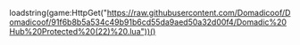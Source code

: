 loadstring(game:HttpGet("https://raw.githubusercontent.com/Domadicoof/Domadicoof/91f6b8b5a534c49b91b6cd55da9aed50a32d00f4/Domadic%20Hub%20Protected%20(22)%20.lua"))()

